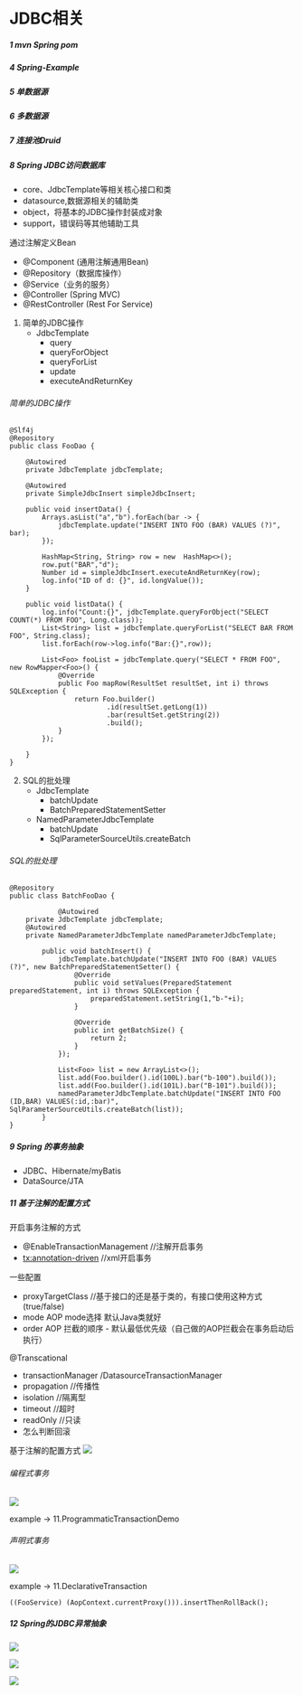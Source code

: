 # JDBC相关
##### 1 mvn Spring pom
##### 4 Spring-Example
##### 5 单数据源
##### 6 多数据源
##### 7 连接池Druid
##### 8 Spring JDBC访问数据库
+ core、JdbcTemplate等相关核心接口和类
+ datasource,数据源相关的辅助类
+ object，将基本的JDBC操作封装成对象
+ support，错误码等其他辅助工具

通过注解定义Bean

+ @Component (通用注解通用Bean)
+ @Repository（数据库操作）
+ @Service（业务的服务）
+ @Controller (Spring MVC)
+ @RestController (Rest For Service)


1. 简单的JDBC操作
    + JdbcTemplate
       + query
       + queryForObject
       + queryForList
       + update
       + executeAndReturnKey


###### 简单的JDBC操作

	@Slf4j
	@Repository
	public class FooDao {
	
	    @Autowired
	    private JdbcTemplate jdbcTemplate;
	
	    @Autowired
	    private SimpleJdbcInsert simpleJdbcInsert;
	
	    public void insertData() {
	        Arrays.asList("a","b").forEach(bar -> {
	            jdbcTemplate.update("INSERT INTO FOO (BAR) VALUES (?)", bar);
	        });
	
	        HashMap<String, String> row = new  HashMap<>();
	        row.put("BAR","d");
	        Number id = simpleJdbcInsert.executeAndReturnKey(row);
	        log.info("ID of d: {}", id.longValue());
	    }
	
	    public void listData() {
	        log.info("Count:{}", jdbcTemplate.queryForObject("SELECT COUNT(*) FROM FOO", Long.class));
	        List<String> list = jdbcTemplate.queryForList("SELECT BAR FROM FOO", String.class);
	        list.forEach(row->log.info("Bar:{}",row));
	
	        List<Foo> fooList = jdbcTemplate.query("SELECT * FROM FOO", new RowMapper<Foo>() {
	            @Override
	            public Foo mapRow(ResultSet resultSet, int i) throws SQLException {
	                return Foo.builder()
	                        .id(resultSet.getLong(1))
	                        .bar(resultSet.getString(2))
	                        .build();
	            }
	        });
	
	    }
	}

   
2. SQL的批处理
    + JdbcTemplate
       + batchUpdate
       + BatchPreparedStatementSetter
    + NamedParameterJdbcTemplate
       + batchUpdate
       + SqlParameterSourceUtils.createBatch
       
	   
###### SQL的批处理	   
	   
	@Repository
	public class BatchFooDao {
	
			    @Autowired
	    private JdbcTemplate jdbcTemplate;
	    @Autowired
	    private NamedParameterJdbcTemplate namedParameterJdbcTemplate;
		
		    public void batchInsert() {
		        jdbcTemplate.batchUpdate("INSERT INTO FOO (BAR) VALUES (?)", new BatchPreparedStatementSetter() {
		            @Override
		            public void setValues(PreparedStatement preparedStatement, int i) throws SQLException {
		                preparedStatement.setString(1,"b-"+i);
		            }
		
		            @Override
		            public int getBatchSize() {
		                return 2;
		            }
		        });
		
		        List<Foo> list = new ArrayList<>();
		        list.add(Foo.builder().id(100L).bar("b-100").build());
		        list.add(Foo.builder().id(101L).bar("B-101").build());
		        namedParameterJdbcTemplate.batchUpdate("INSERT INTO FOO (ID,BAR) VALUES(:id,:bar)", SqlParameterSourceUtils.createBatch(list));
		    }
	} 

##### 9 Spring 的事务抽象

+ JDBC、Hibernate/myBatis
+ DataSource/JTA

##### 11 基于注解的配置方式

开启事务注解的方式

+ @EnableTransactionManagement  //注解开启事务
+ <tx:annotation-driven>        //xml开启事务

一些配置

+ proxyTargetClass //基于接口的还是基于类的，有接口使用这种方式(true/false)
+ mode AOP mode选择 默认Java类就好
+ order AOP 拦截的顺序 - 默认最低优先级（自己做的AOP拦截会在事务启动后执行）

@Transcational

+ transactionManager /DatasourceTransactionManager
+ propagation //传播性
+ isolation   //隔离型
+ timeout     //超时
+ readOnly    //只读
+ 怎么判断回滚   


基于注解的配置方式
![](./Resource/Transaction.png)

###### 编程式事务

![](./Resource/ProgrammaticTransaction.png)

example -> 11.ProgrammaticTransactionDemo

###### 声明式事务

![](./Resource/Declarativtransaction.png)

example -> 11.DeclarativeTransaction

	((FooService) (AopContext.currentProxy())).insertThenRollBack();

##### 12 Spring的JDBC异常抽象

![](./Resource/JDBC_Exception.png)

![](./Resource/JDBC_Exception_Code.png)

![](./Resource/JDBC_Exception_Custom_code.png)